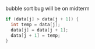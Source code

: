 bubble sort bug will be on midterm

```java
if (data[j] > data[j + 1]) {
  int temp = data[j];
  data[j] = data[j + 1];
  data[j + 1] = temp;
}
```
